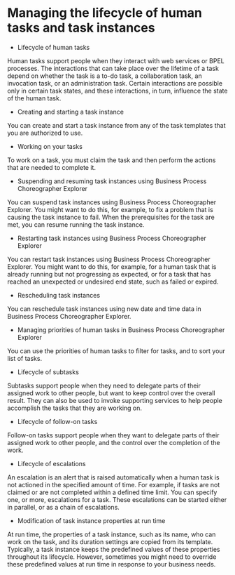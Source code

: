 <!-- image -->

# Managing the lifecycle of human tasks and task instances

- Lifecycle of human tasks

Human tasks support people when they interact with web services or BPEL processes. The interactions that can take place over the lifetime of a task depend on whether the task is a to-do task, a collaboration task, an invocation task, or an administration task. Certain interactions are possible only in certain task states, and these interactions, in turn, influence the state of the human task.
- Creating and starting a task instance

You can create and start a task instance from any of the task templates that you are authorized to use.
- Working on your tasks

To work on a task, you must claim the task and then perform the actions that are needed to complete it.
- Suspending and resuming task instances using Business Process Choreographer Explorer

You can suspend task instances using Business Process Choreographer Explorer. You might want to do this, for example, to fix a problem that is causing the task instance to fail. When the prerequisites for the task are met, you can resume running the task instance.
- Restarting task instances using Business Process Choreographer Explorer

You can restart task instances using Business Process Choreographer Explorer. You might want to do this, for example, for a human task that is already running but not progressing as expected, or for a task that has reached an unexpected or undesired end state, such as failed or expired.
- Rescheduling task instances

You can reschedule task instances using new date and time data in Business Process Choreographer Explorer.
- Managing priorities of human tasks in Business Process Choreographer Explorer

You can use the priorities of human tasks to filter for tasks, and to sort your list of tasks.
- Lifecycle of subtasks

Subtasks support people when they need to delegate parts of their assigned work to other people, but want to keep control over the overall result. They can also be used to invoke supporting services to help people accomplish the tasks that they are working on.
- Lifecycle of follow-on tasks

Follow-on tasks support people when they want to delegate parts of their assigned work to other people, and the control over the completion of the work.
- Lifecycle of escalations

An escalation is an alert that is raised automatically when a human task is not actioned in the specified amount of time. For example, if tasks are not claimed or are not completed within a defined time limit. You can specify one, or more, escalations for a task. These escalations can be started either in parallel, or as a chain of escalations.
- Modification of task instance properties at run time

At run time, the properties of a task instance, such as its name, who can work on the task, and its duration settings are copied from its template. Typically, a task instance keeps the predefined values of these properties throughout its lifecycle. However, sometimes you might need to override these predefined values at run time in response to your business needs.

<!-- image -->